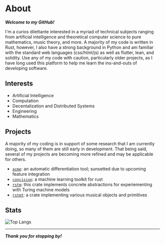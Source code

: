 # About

_**Welcome to my GitHub!**_

I'm a curios dilettante interested in a myriad of technical subjects ranging from artificial intelligence and theoretical computer science to pure mathematics, music theory, and more. A majority of my code is written in Rust, however, I also have a strong background in Python and am familiar with the standard web languages (css/html/js) as well as flutter, lean, and solidity. Use any of my code with caution, particularly older projects, as I have long used this platform to help me learn the ins-and-outs of developing software.

## Interests

* Artificial Intelligence
* Computation
* Decentalization and Distributed Systems
* Engineering
* Mathematics

## Projects

A majority of my coding is in support of some research that I am currently doing, so many of them are still early in development. That being said, several of my projects are becoming more refined and may be applicable for others.

* [`acme`](https://github.com/FL03/acme): an automatic differentiation tool; sunsetted due to upcoming feature integration
* [`concision`](https://github.com/FL03/concision): a machine learning toolkit for rust
* [`rstm`](https://github.com/FL03/rstm): this crate implements concrete abstractions for experiementing with Turing machine models
* [`rstmt`](https://github.com/FL03/rstmt): a crate implementing various musical objects and primitives

## Stats

![Top Langs](https://github-readme-stats.vercel.app/api/top-langs/?username=fl03&layout=compact)

***

_**Thank you for stopping by!**_
